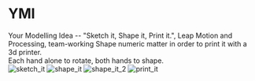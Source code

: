 # YMI
Your Modelling Idea -- "Sketch it, Shape it, Print it.", Leap Motion and Processing, team-working
Shape numeric matter in order to print it with a 3d printer. <br />
Each hand alone to rotate, both hands to shape. <br />
![sketch_it](https://raw.github.com/nakatcha/YMI/master/sketch_it.png)
![shape_it](https://raw.github.com/nakatcha/YMI/master/shape_it.png)
![shape_it_2](https://raw.github.com/nakatcha/YMI/master/shape_it_2.png)
![print_it](https://raw.github.com/nakatcha/YMI/master/print_it.png)
